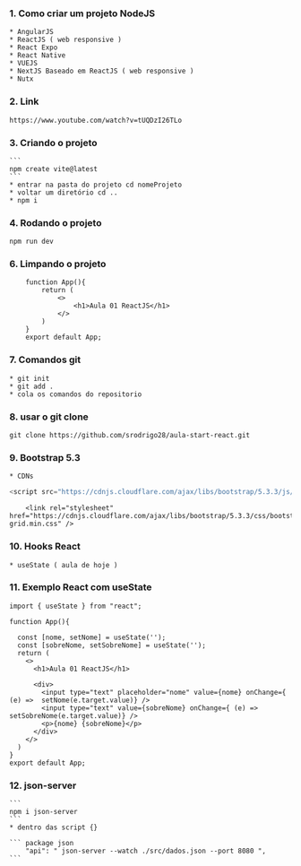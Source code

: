 ### 1. Como criar um projeto NodeJS
    * AngularJS
    * ReactJS ( web responsive )
    * React Expo
    * React Native
    * VUEJS
    * NextJS Baseado em ReactJS ( web responsive )
    * Nutx

### 2. Link
    https://www.youtube.com/watch?v=tUQDzI26TLo

### 3. Criando o projeto
    ```
    npm create vite@latest
    ```
    * entrar na pasta do projeto cd nomeProjeto
    * voltar um diretório cd ..
    * npm i

### 4. Rodando o projeto
    npm run dev

### 6. Limpando o projeto
```
    function App(){
        return (
            <>
                <h1>Aula 01 ReactJS</h1>
            </>
        )
    }
    export default App;
```

### 7. Comandos git
    * git init
    * git add .
    * cola os comandos do repositorio

### 8. usar o git clone
    git clone https://github.com/srodrigo28/aula-start-react.git

### 9. Bootstrap 5.3
    * CDNs
``` Javascript Bootstrap
<script src="https://cdnjs.cloudflare.com/ajax/libs/bootstrap/5.3.3/js/bootstrap.min.js" ></script>
```

``` Bootstrap CSS   
    <link rel="stylesheet" href="https://cdnjs.cloudflare.com/ajax/libs/bootstrap/5.3.3/css/bootstrap-grid.min.css" />
```

### 10. Hooks React
    * useState ( aula de hoje )

### 11. Exemplo React com useState
```
import { useState } from "react";

function App(){

  const [nome, setNome] = useState('');
  const [sobreNome, setSobreNome] = useState('');
  return (
    <>
      <h1>Aula 01 ReactJS</h1>

      <div>
        <input type="text" placeholder="nome" value={nome} onChange={ (e) =>  setNome(e.target.value)} />
        <input type="text" value={sobreNome} onChange={ (e) =>  setSobreNome(e.target.value)} />
        <p>{nome} {sobreNome}</p>
      </div>
    </>
  )
}
export default App;
```

### 12. json-server
    ```
    npm i json-server
    ```
    * dentro das script {}

    ``` package json
        "api": " json-server --watch ./src/dados.json --port 8080 ",
    ```